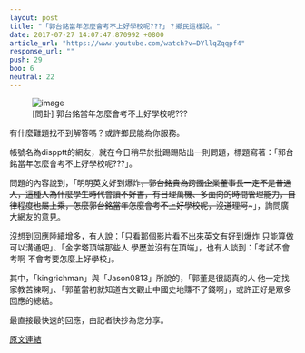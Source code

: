 ```yaml
---
layout: post
title: "「郭台銘當年怎麼會考不上好學校呢???」？鄉民這樣說。"
date: 2017-07-27 14:07:47.870992 +0800
article_url: "https://www.youtube.com/watch?v=DYllqZqqpf4"
response_url: ""
push: 29
boo: 6
neutral: 22
---
```


<figure>
<img src="https://i.ytimg.com/vi/DYllqZqqpf4/maxresdefault.jpg" alt="image">
<figcaption>
[問卦] 郭台銘當年怎麼會考不上好學校呢???
</figcaption>
</figure>

有什麼難題找不到解答嗎？或許鄉民能為你服務。

帳號名為dispptt的網友，就在今日稍早於批踢踢貼出一則問題，標題寫著：「郭台銘當年怎麼會考不上好學校呢???」。

問題的內容說到，「明明英文好到爆炸~~~~~~，郭台銘貴為跨國企業董事長一定不是普通人，這種人為什麼學生時代會讀不好書，有日理萬機、多面向的時間管理能力，自律程度也屬上乘，怎麼郭台銘當年怎麼會考不上好學校呢，沒道理阿~~~~~~~」，詢問廣大網友的意見。

沒想到回應陸續增多，有人說：「只看那個影片看不出來英文有好到爆炸 只能算做可以溝通吧」、「金字塔頂端那些人 學歷並沒有在頂端」，也有人談到：「考試不會考啊 不會考要怎麼上好學校」。

其中，「kingrichman」與「Jason0813」所說的，「郭董是很認真的人 他一定找家教苦練啊」、「郭董當初就知道古文觀止中國史地賺不了錢啊」，或許正好是眾多回應的總結。

最直接最快速的回應，由記者快抄為您分享。

<a href = "https://www.ptt.cc/bbs/Gossiping/M.1501110136.A.5C7.html">原文連結</a>

